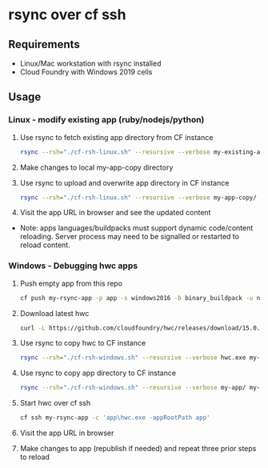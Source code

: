 # rsync over cf ssh

## Requirements
* Linux/Mac workstation with rsync installed
* Cloud Foundry with Windows 2019 cells

## Usage 

### Linux - modify existing app (ruby/nodejs/python)
1. Use rsync to fetch existing app directory from CF instance
    ```sh
    rsync --rsh="./cf-rsh-linux.sh" --resursive --verbose my-existing-app:app/ my-app-copy
    ```

1. Make changes to local my-app-copy directory

1. Use rsync to upload and overwrite app directory in CF instance
    ```sh
    rsync --rsh="./cf-rsh-linux.sh" --resursive --verbose my-app-copy/ my-existing-app:app
    ```

1. Visit the app URL in browser and see the updated content

* Note: apps languages/buildpacks must support dynamic code/content reloading. Server process may need to be signalled or restarted to reload content.


### Windows - Debugging hwc apps
1. Push empty app from this repo
    ```sh
    cf push my-rsync-app -p app -s windows2016 -b binary_buildpack -u none -c 'powershell Start-Sleep 99999' 
    ```

1. Download latest hwc 
    ```sh
    curl -L https://github.com/cloudfoundry/hwc/releases/download/15.0.0/hwc.exe -o hwc.exe
    ```
    
1. Use rsync to copy hwc to CF instance
    ```sh
    rsync --rsh="./cf-rsh-windows.sh" --resursive --verbose hwc.exe my-rsync-app:app/hwc.exe
    ```

1. Use rsync to copy app directory to CF instance
    ```sh
    rsync --rsh="./cf-rsh-windows.sh" --resursive --verbose my-app/ my-rsync-app:app
    ```

1. Start hwc over cf ssh
    ```sh
    cf ssh my-rsync-app -c 'app\hwc.exe -appRootPath app'
    ```

1. Visit the app URL in browser

1. Make changes to app (republish if needed) and repeat three prior steps to reload
